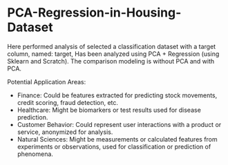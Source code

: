 # PCA-Regression-in-Housing-Dataset

Here performed analysis of selected a classification dataset with a target column, named: target, Has been analyzed using PCA + Regression (using Sklearn and Scratch). The comparison modeling is without PCA and with PCA.

Potential Application Areas:
- Finance: Could be features extracted for predicting stock movements, credit scoring, fraud detection, etc.
- Healthcare: Might be biomarkers or test results used for disease prediction.
- Customer Behavior: Could represent user interactions with a product or service, anonymized for analysis.
- Natural Sciences: Might be measurements or calculated features from experiments or observations, used for classification or prediction of phenomena.
